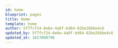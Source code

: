 ```yaml
---
id: home
blueprint: pages
title: Home
template: home
author: 5f7fcf24-6e6e-4a0f-bd64-02be26bbe4c6
updated_by: 5f7fcf24-6e6e-4a0f-bd64-02be26bbe4c6
updated_at: 1657008796
---
```

